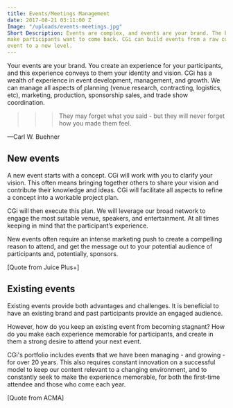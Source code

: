 ```yaml
---
title: Events/Meetings Management
date: 2017-08-21 03:11:00 Z
Image: "/uploads/events-meetings.jpg"
Short Description: Events are complex, and events are your brand. The best events create a memorable experience and
make participants want to come back. CGi can build events from a raw concept or evolve your existing
event to a new level.
---
```


Your events are your brand. You create an experience for your participants, and this experience conveys
to them your identity and vision.
CGi has a wealth of experience in event development, management, and growth.
We can manage all aspects of planning (venue research, contracting, logistics, etc), marketing,
production, sponsorship sales, and trade show coordination.

>>> They may forget what you said - but they will never forget how you made them feel.

—Carl W. Buehner

## New events

A new event starts with a concept. CGi will work with you to clarify your vision. This often means
bringing together others to share your vision and contribute their knowledge and ideas. CGi will
facilitate all aspects to refine a concept into a workable project plan.

CGi will then execute this plan. We will leverage our broad network to engage the most suitable venue,
speakers, and entertainment. At all times keeping in mind that the participant’s experience.

New events often require an intense marketing push to create a compelling reason to attend, and get
the message out to your potential audience of participants and, potentially, sponsors.

[Quote from Juice Plus+]

## Existing events

Existing events provide both advantages and challenges. It is beneficial to have an existing brand and
past participants provide an engaged audience.

However, how do you keep an existing event from becoming stagnant? How do you make each
experience memorable for participants, and create in them a strong desire to attend your next event.

CGi's portfolio includes events that we have been managing - and growing - for over 20 years. This also
requires constant innovation on a successful model to keep our content relevant to a changing
environment, and to constantly seek to make the experience memorable, for both the first-time
attendee and those who come each year.

[Quote from ACMA]
